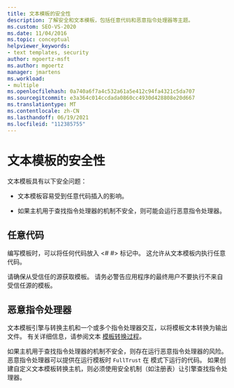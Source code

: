 ```yaml
---
title: 文本模板的安全性
description: 了解安全和文本模板，包括任意代码和恶意指令处理器等主题。
ms.custom: SEO-VS-2020
ms.date: 11/04/2016
ms.topic: conceptual
helpviewer_keywords:
- text templates, security
author: mgoertz-msft
ms.author: mgoertz
manager: jmartens
ms.workload:
- multiple
ms.openlocfilehash: 0a740a6f7a4c532a61a5e412c94fa4321c5da707
ms.sourcegitcommit: e3a364c014ccdada0860cc4930d428808e20d667
ms.translationtype: MT
ms.contentlocale: zh-CN
ms.lasthandoff: 06/19/2021
ms.locfileid: "112385755"
---
```

# <a name="security-of-text-templates"></a>文本模板的安全性
文本模板具有以下安全问题：

- 文本模板容易受到任意代码插入的影响。

- 如果主机用于查找指令处理器的机制不安全，则可能会运行恶意指令处理器。

## <a name="arbitrary-code"></a>任意代码
 编写模板时，可以将任何代码放入 \<# #> 标记中。 这允许从文本模板内执行任意代码。

 请确保从受信任的源获取模板。 请务必警告应用程序的最终用户不要执行不来自受信任源的模板。

## <a name="malicious-directive-processor"></a>恶意指令处理器
 文本模板引擎与转换主机和一个或多个指令处理器交互，以将模板文本转换为输出文件。 有关详细信息，请参阅文本 [模板转换过程](../modeling/the-text-template-transformation-process.md)。

 如果主机用于查找指令处理器的机制不安全，则存在运行恶意指令处理器的风险。 恶意指令处理器可以提供在运行模板时 `FullTrust` 在 模式下运行的代码。 如果创建自定义文本模板转换主机，则必须使用安全机制（如注册表）让引擎查找指令处理器。
